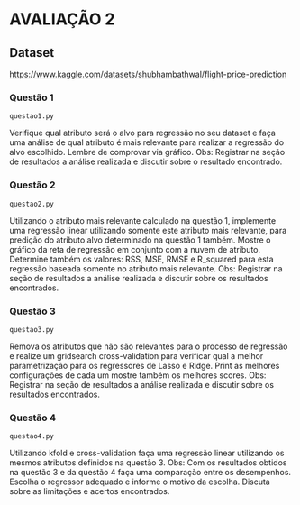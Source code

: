 # AVALIAÇÃO 2

## Dataset
https://www.kaggle.com/datasets/shubhambathwal/flight-price-prediction

### Questão 1

```questao1.py```

Verifique qual atributo será o alvo para regressão no seu dataset
e faça uma análise de qual atributo é mais relevante para realizar a regressão do alvo escolhido.
Lembre de comprovar via gráfico.
Obs: Registrar na seção de resultados a análise realizada e discutir sobre o resultado encontrado.


### Questão 2

```questao2.py```

Utilizando o atributo mais relevante calculado na questão 1, implemente uma regressão linear utilizando somente este atributo mais
relevante, para predição do atributo alvo determinado na questão 1 também. Mostre o gráfico da reta de regressão  em conjunto com a nuvem 
de atributo. 
Determine também os valores: 
RSS, MSE, RMSE e R_squared para esta regressão baseada somente no atributo mais relevante.
Obs: Registrar na seção de resultados a análise realizada e discutir sobre os resultados encontrados.

### Questão 3

```questao3.py```

Remova os atributos que não são relevantes para o processo de regressão e realize um gridsearch cross-validation para verificar 
qual a melhor parametrização para os regressores de Lasso e Ridge. Print as melhores configurações de cada um mostre também os melhores scores.
Obs: Registrar na seção de resultados a análise realizada e discutir sobre os resultados encontrados.

### Questão 4

```questao4.py```

Utilizando kfold e cross-validation faça uma regressão linear utilizando os mesmos atributos definidos na questão 3.
Obs: Com os resultados obtidos na questão 3 e da questão 4 faça uma comparação entre os desempenhos. Escolha o regressor adequado
e informe o motivo da escolha. Discuta sobre as limitações e acertos encontrados.
